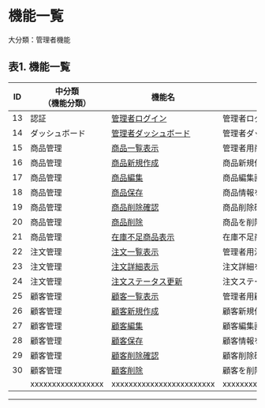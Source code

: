 # 機能一覧

大分類：管理者機能

## 表1. 機能一覧

|ID|中分類<br>（機能分類）|機能名|内容|コントローラ|メソッド|画面入力|画面照会|
|---|---|---|---|---|---|---|---|
|13|認証|[管理者ログイン](function-specifications/showLoginForm.md)|管理者ログイン画面を表示する機能|AdminAuthController|showLoginForm|/admin/login|/admin/login|
|14|ダッシュボード|[管理者ダッシュボード](function-specifications/dashboard.md)|管理者ダッシュボードを表示する機能|AdminController|dashboard|/admin|/admin|
|15|商品管理|[商品一覧表示](function-specifications/productList.md)|管理者用商品一覧を表示する機能|AdminProductController|productList|/admin/products|/admin/products|
|16|商品管理|[商品新規作成](function-specifications/productNew.md)|商品新規作成画面を表示する機能|AdminProductController|productNew|/admin/products/new|/admin/products/new|
|17|商品管理|[商品編集](function-specifications/productEdit.md)|商品編集画面を表示する機能|AdminProductController|productEdit|/admin/products/{id}/edit|/admin/products/{id}/edit|
|18|商品管理|[商品保存](function-specifications/productSave.md)|商品情報を保存する機能|AdminProductController|productSave|/admin/products/save||
|19|商品管理|[商品削除確認](function-specifications/productDeleteConfirm.md)|商品削除確認画面を表示する機能|AdminProductController|productDeleteConfirm|/admin/products/{id}/delete|/admin/products/{id}/delete|
|20|商品管理|[商品削除](function-specifications/productDelete.md)|商品を削除する機能|AdminProductController|productDelete|/admin/products/{id}/delete||
|21|商品管理|[在庫不足商品表示](function-specifications/lowStockProducts.md)|在庫不足商品を一覧表示する機能|AdminProductController|lowStockProducts|/admin/products/low-stock|/admin/products/low-stock|
|22|注文管理|[注文一覧表示](function-specifications/orderList.md)|管理者用注文一覧を表示する機能|AdminOrderController|orderList|/admin/orders|/admin/orders|
|23|注文管理|[注文詳細表示](function-specifications/orderDetail.md)|注文詳細を表示する機能|AdminOrderController|orderDetail|/admin/orders/{id}|/admin/orders/{id}|
|24|注文管理|[注文ステータス更新](function-specifications/updateOrderStatus.md)|注文ステータスを更新する機能|AdminOrderController|updateOrderStatus|/admin/orders/{id}/status||
|25|顧客管理|[顧客一覧表示](function-specifications/customerList.md)|管理者用顧客一覧を表示する機能|AdminCustomerController|customerList|/admin/customers|/admin/customers|
|26|顧客管理|[顧客新規作成](function-specifications/customerNew.md)|顧客新規作成画面を表示する機能|AdminCustomerController|customerNew|/admin/customers/new|/admin/customers/new|
|27|顧客管理|[顧客編集](function-specifications/customerEdit.md)|顧客編集画面を表示する機能|AdminCustomerController|customerEdit|/admin/customers/{id}/edit|/admin/customers/{id}/edit|
|28|顧客管理|[顧客保存](function-specifications/customerSave.md)|顧客情報を保存する機能|AdminCustomerController|customerSave|/admin/customers/save||
|29|顧客管理|[顧客削除確認](function-specifications/customerDeleteConfirm.md)|顧客削除確認画面を表示する機能|AdminCustomerController|customerDeleteConfirm|/admin/customers/{id}/delete|/admin/customers/{id}/delete|
|30|顧客管理|[顧客削除](function-specifications/customerDelete.md)|顧客を削除する機能|AdminCustomerController|customerDelete|/admin/customers/{id}/delete||
|  |xxxxxxxxxxxxxxxxx|xxxxxxxxxxxxxxxxxxxxxxxx|xxxxxxxxxxxxxxxxxxxxxxxxxxxxxxxxxxxxxxxxxx|||||



----
